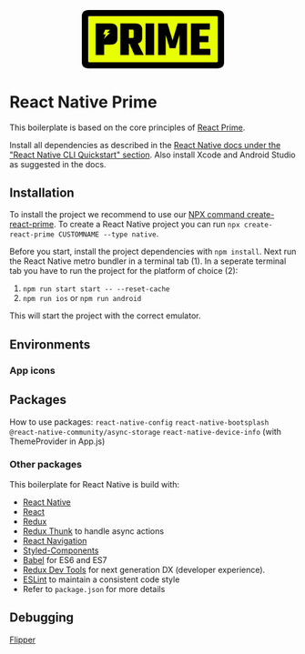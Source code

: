 <p align="center">
  <img src="https://github.com/JBostelaar/react-prime/blob/master/src/static/images/prime-logo.png" alt="prime-logo" width="250px" />
</p>

# React Native Prime

This boilerplate is based on the core principles of [React Prime](https://github.com/JBostelaar/react-prime/).

Install all dependencies as described in the [React Native docs under the "React Native CLI Quickstart" section](https://facebook.github.io/react-native/docs/getting-started "React Native Docs"). Also install Xcode and Android Studio as suggested in the docs.

## Installation
To install the project we recommend to use our [NPX command create-react-prime](https://github.com/react-prime/create-react-prime). To create a React Native project you can run `npx create-react-prime CUSTOMNAME --type native`.

Before you start, install the project dependencies with `npm install`.
Next run the React Native metro bundler in a terminal tab (1). In a seperate terminal tab you have to run the project for the platform of choice (2):
1. `npm run start start -- --reset-cache`
2. `npm run ios` or `npm run android`

This will start the project with the correct emulator.

## Environments

### App icons

## Packages
How to use packages:
`react-native-config`
`react-native-bootsplash`
`@react-native-community/async-storage`
`react-native-device-info` (with ThemeProvider in App.js)


### Other packages
This boilerplate for React Native is build with:
* [React Native](https://github.com/facebook/react-native)
* [React](https://reactjs.org/)
* [Redux](https://redux.js.org/)
* [Redux Thunk](https://github.com/gaearon/redux-thunk) to handle async actions
* [React Navigation](https://github.com/react-navigation/react-navigation)
* [Styled-Components](https://www.styled-components.com)
* [Babel](http://babeljs.io) for ES6 and ES7
* [Redux Dev Tools](https://github.com/gaearon/redux-devtools) for next generation DX (developer experience).
* [ESLint](http://eslint.org) to maintain a consistent code style
* Refer to `package.json` for more details


## Debugging
[Flipper](https://github.com/facebook/flipper)